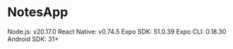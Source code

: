 # NotesApp

Node.js:	v20.17.0
React Native:	v0.74.5
Expo SDK: 51.0.39
Expo CLI: 0.18.30
Android SDK:	31+
